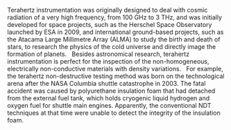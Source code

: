 
Terahertz instrumentation was originally designed to deal with cosmic radiation of a very high frequency, from 100 GHz to 3 THz, and was initially developed for space projects, such as the Herschel Space Observatory launched by ESA in 2009, and international ground-based projects, such as the Atacama Large Millimetre Array (ALMA) to study the birth and death of stars, to research the physics of the cold universe and directly image the formation of planets.  
Besides astronomical research, terahertz instrumentation is perfect for the inspection of the non-homogeneous, electrically non-conductive materials with density variations.  
For example, the terahertz non-destructive testing method was born on the technological arena after the NASA Columbia shuttle catastrophe in 2003. The fatal accident was caused by polyurethane insulation foam that had detached from the external fuel tank, which holds cryogenic liquid hydrogen and oxygen fuel for shuttle main engines. Apparently, the conventional NDT techniques at that time were unable to detect the integrity of the insulation foam.
